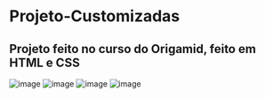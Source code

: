 # Projeto-Customizadas
## Projeto feito no curso do Origamid, feito em HTML e CSS
![image](https://user-images.githubusercontent.com/71258083/210270143-9834b74f-1384-4cd9-9b73-fb933a29e4d8.png)
![image](https://user-images.githubusercontent.com/71258083/210270172-d3b6ecb3-783c-42bc-af61-7ddbfbe84aba.png)
![image](https://user-images.githubusercontent.com/71258083/210270197-f3c5324a-3d22-4aa1-a0a6-6269ce6fe862.png)
![image](https://user-images.githubusercontent.com/71258083/210270236-2988c460-21fe-49b2-8536-fcb72eaa3497.png)
